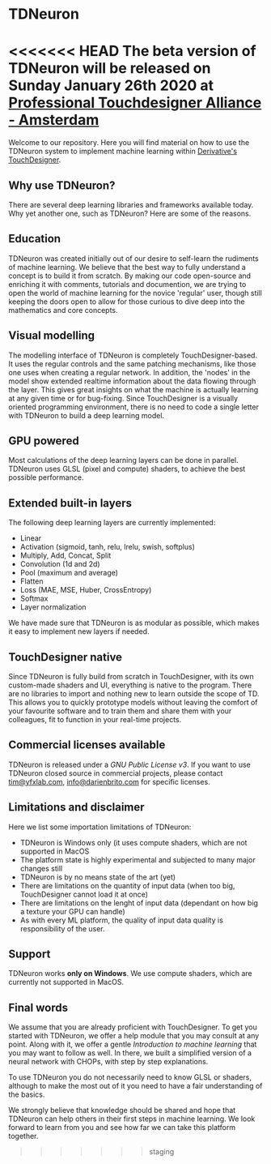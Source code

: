 # TDNeuron

<<<<<<< HEAD
The beta version of TDNeuron will be released on Sunday January 26th 2020 at [Professional Touchdesigner Alliance - Amsterdam](https://www.eventbrite.com/e/touchdesigner-workshop-professional-touchdesigner-alliance-amsterdam-tickets-86900280077)
=======
Welcome to our repository. Here you will find material on how to use the TDNeuron system to implement machine learning within [Derivative's TouchDesigner](https://www.derivative.ca/).

## Why use TDNeuron?

There are several deep learning libraries and frameworks available today. Why yet another one, such as TDNeuron? Here are some of the reasons.

## Education

TDNeuron was created initially out of our desire to self-learn the rudiments of machine learning. We believe that the best way to fully understand a concept is to build it from scratch. By making our code open-source and enriching it with comments, tutorials and documention, we are trying to open the world of machine learning for the novice 'regular' user, though still keeping the doors open to allow for those curious to dive deep into the mathematics and core concepts.

## Visual modelling

The modelling interface of TDNeuron is completely TouchDesigner-based. It uses the regular controls and the same patching mechanisms, like those one uses when creating a regular network. In addition, the 'nodes' in the model show extended realtime information about the data flowing through the layer. This gives great insights on what the machine is actually learning at any given time or for bug-fixing. Since TouchDesigner is a visually oriented programming environment, there is no need to code a single letter with TDNeuron to build a deep learning model.

## GPU powered

Most calculations of the deep learning layers can be done in parallel. TDNeuron uses GLSL (pixel and compute) shaders, to achieve the best possible performance.

## Extended built-in layers

The following deep learning layers are currently implemented:

*   Linear
*   Activation (sigmoid, tanh, relu, lrelu, swish, softplus)
*   Multiply, Add, Concat, Split
*   Convolution (1d and 2d)
*   Pool (maximum and average)
*   Flatten
*   Loss (MAE, MSE, Huber, CrossEntropy)
*   Softmax
*   Layer normalization

We have made sure that TDNeuron is as modular as possible, which makes it easy to implement new layers if needed.

## TouchDesigner native

Since TDNeuron is fully build from scratch in TouchDesigner, with its own custom-made shaders and UI, everything is native to the program. There are no libraries to import and nothing new to learn outside the scope of TD. This allows you to quickly prototype models without leaving the comfort of your favourite software and to train them and share them with your colleagues, fit to function in your real-time projects.

## Commercial licenses available

TDNeuron is released under a *GNU Public License v3*. If you want to use TDNeuron closed source in commercial projects, please contact [tim@yfxlab.com](mailto:tim@yfxlab.com), [info@darienbrito.com](mailto:info@darienbrito.com) for specific licenses.

## Limitations and disclaimer

Here we list some importation limitations of TDNeuron:

* TDNeuron is Windows only (it uses compute shaders, which are not supported in MacOS
* The platform state is highly experimental and subjected to many major changes still
* TDNeuron is by no means state of the art (yet)
* There are limitations on the quantity of input data (when too big, TouchDesigner cannot load it at once)
* There are limitations on the lenght of input data (dependant on how big a texture your GPU can handle)
* As with every ML platform, the quality of input data quality is responsibility of the user. 

## Support

TDNeuron works **only on Windows**. We use compute shaders, which are currently not supported in MacOS. 

## Final words

We assume that you are already proficient with TouchDesigner. To get you started with TDNeuron, we offer a help module that you may consult at any point. Along with it, we offer a gentle *Introduction to machine learning* that you may want to follow as well. In there, we built a simplified version of a neural network with CHOPs, with step by step explanations. 

To use TDNeuron you do not necessarily need to know GLSL or shaders, although to make the most out of it you need to have a fair understanding of the basics.

We strongly believe that knowledge should be shared and hope that TDNeuron can help others in their first steps in machine learning. We look forward to learn from you and see how far we can take this platform together.
>>>>>>> staging
